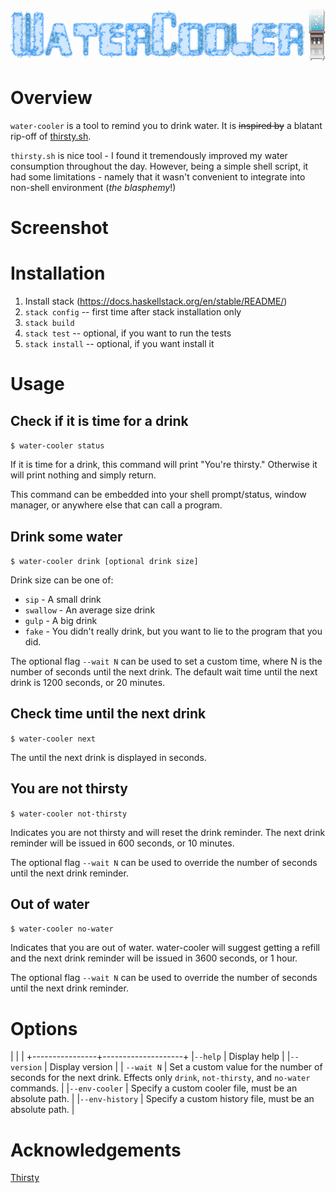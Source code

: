 ![WaterCooler](img/water-cooler-logo.png)

Overview
========
`water-cooler` is a tool to remind you to drink water.  It is ~~inspired by~~ a
blatant rip-off of [thirsty.sh](https://github.com/kalbhor/thirsty).

`thirsty.sh` is nice tool - I found it tremendously improved my water
consumption throughout the day.  However, being a simple shell script, it had
some limitations - namely that it wasn't convenient to integrate into non-shell
environment (_the blasphemy_!)

Screenshot
==========

Installation
============
 1. Install stack (https://docs.haskellstack.org/en/stable/README/)
 2. `stack config`  -- first time after stack installation only
 3. `stack build`
 4. `stack test`    -- optional, if you want to run the tests
 5. `stack install` -- optional, if you want install it

Usage
=====

Check if it is time for a drink
-------------------------------
`$ water-cooler status`

If it is time for a drink, this command will print "You're thirsty."  Otherwise
it will print nothing and simply return.

This command can be embedded into your shell prompt/status, window manager, or
anywhere else that can call a program.

Drink some water
----------------
`$ water-cooler drink [optional drink size]`

Drink size can be one of:

* `sip` - A small drink
* `swallow` - An average size drink
* `gulp` - A big drink
* `fake` - You didn't really drink, but you want to lie to the program that you did.

The optional flag `--wait N` can be used to set a custom time, where N is the
number of seconds until the next drink.
The default wait time until the next drink is 1200 seconds, or 20 minutes.

Check time until the next drink
-------------------------------
`$ water-cooler next`

The until the next drink is displayed in seconds.

You are not thirsty
-------------------
`$ water-cooler not-thirsty`

Indicates you are not thirsty and will reset the drink reminder.
The next drink reminder will be issued in 600 seconds, or 10 minutes.

The optional flag `--wait N` can be used to override the number of seconds
until the next drink reminder.

Out of water
------------
`$ water-cooler no-water`

Indicates that you are out of water.  water-cooler will suggest getting a
refill and the next drink reminder will be issued in 3600 seconds, or 1 hour.

The optional flag `--wait N` can be used to override the number of seconds
until the next drink reminder.

Options
=======

|                |                    |
+----------------+--------------------+
|`--help`        | Display help       |
|`--version`     | Display version    |
| `--wait N`     | Set a custom value for the number of seconds for the next drink.  Effects only `drink`, `not-thirsty`, and `no-water` commands. |
|`--env-cooler`  |  Specify a custom cooler file, must be an absolute path.  |
|`--env-history` |  Specify a custom history file, must be an absolute path. |

Acknowledgements
================
[Thirsty](https://github.com/kalbhor/thirsty)
